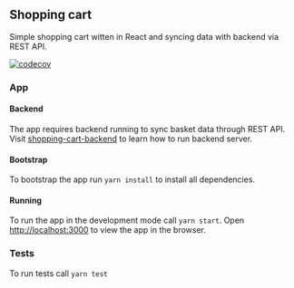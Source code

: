 ## Shopping cart

Simple shopping cart witten in React and syncing data with backend via REST API.


[![codecov](https://codecov.io/gh/dzbrozek/shopping-cart-frontend/branch/master/graph/badge.svg)](https://codecov.io/gh/dzbrozek/shopping-cart-frontend)


### App

#### Backend

The app requires backend running to sync basket data through REST API. 
Visit [shopping-cart-backend](https://github.com/dzbrozek/shopping-cart-backend/) to learn how to run backend server. 

#### Bootstrap

To bootstrap the app run `yarn install` to install all dependencies.

#### Running

To run the app in the development mode call `yarn start`. 
Open [http://localhost:3000](http://localhost:3000) to view the app in the browser.

### Tests

To run tests call `yarn test`
